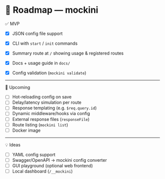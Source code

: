 # 🚀 Roadmap — mockini

✅ MVP  
- [x] JSON config file support  
- [x] CLI with `start` / `init` commands  
- [x] Summary route at `/` showing usage & registered routes  
- [x] Docs + usage guide in `docs/`  
- [x] Config validation (`mockini validate`)  


---

🚧 Upcoming  
- [ ] Hot-reloading config on save  
- [ ] Delay/latency simulation per route  
- [ ] Response templating (e.g. `$req.query.id`)  
- [ ] Dynamic middleware/hooks via config  
- [ ] External response files (`responseFile`)  
- [ ] Route listing (`mockini list`)  
- [ ] Docker image  

---

💡 Ideas  
- [ ] YAML config support  
- [ ] Swagger/OpenAPI → mockini config converter  
- [ ] GUI playground (optional web frontend)  
- [ ] Local dashboard (`/__mockini`)  
